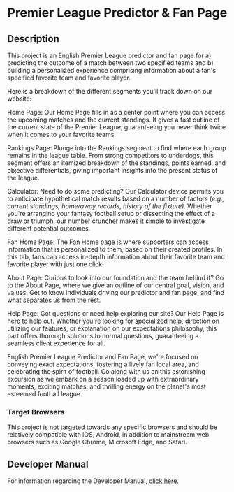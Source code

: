 # Premier League Predictor & Fan Page

## Description
This project is an English Premier League predictor and fan page for a) predicting the outcome of a match between two specified teams and b) building a personalized  experience comprising information about a fan's specified favorite team and favorite player. 

Here is a breakdown of the different segments you’ll track down on our website:

Home Page: Our Home Page fills in as a center point where you can access the upcoming matches and the current standings. It gives a fast outline of the current state of the Premier League, guaranteeing you never think twice when it comes to your favorite teams.

Rankings Page:  Plunge into the Rankings segment to find where each group remains in the league table. From strong competitors to underdogs, this segment offers an itemized breakdown of the standings, points earned, and objective differentials, giving important insights into the present status of the league.

Calculator: Need to do some predicting? Our Calculator device permits you to anticipate hypothetical match results based on a number of factors (_e.g., current standings, home/away records, history of the fixture)_. Whether you're arranging your fantasy football setup or dissecting the effect of a draw or triumph, our number cruncher makes it simple to investigate different potential outcomes.

Fan Home Page: The Fan Home page is where supporters can access information that is personalized to them, based on their created profiles. In this tab, fans can access in-depth information about their favorite team and favorite player with just one click!

About Page: Curious to look into our foundation and the team behind it? Go to the About Page, where we give an outline of our central goal, vision, and values. Get to know individuals driving our predictor and fan page, and find what separates us from the rest.

Help Page: Got questions or need help exploring our site? Our Help Page is here to help out. Whether you're looking for specialized help, direction on utilizing our features, or explanation on our expectations philosophy, this part offers thorough solutions to normal questions, guaranteeing a seamless client experience for all.

English Premier League Predictor and Fan Page, we're focused on conveying exact expectations, fostering a lively fan local area, and celebrating the spirit  of football. Go along with us on this astonishing excursion as we embark on a season loaded up with extraordinary moments, exciting matches, and thrilling energy on the planet's most esteemed football league.

### Target Browsers

This project is not targeted towards any specific browsers and should be relatively compatible with iOS, Android, in addition to mainstream web browsers such as Google Chrome, Microsoft Edge, and Safari.

## Developer Manual
For information regarding the Developer Manual, [click here](https://docs.google.com/document/d/13eOi1OKomMfztslCdDflfDB1NftVFzhcA_fVwGhCG24/edit?usp=sharing).
